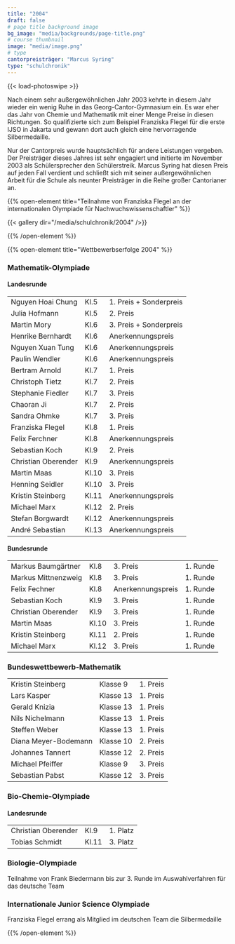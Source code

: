 ```yaml
---
title: "2004"
draft: false
# page title background image
bg_image: "media/backgrounds/page-title.png"
# course thumbnail
image: "media/image.png"
# type
cantorpreisträger: "Marcus Syring"
type: "schulchronik"
---
```


{{< load-photoswipe >}}

Nach einem sehr außergewöhnlichen Jahr 2003 kehrte in diesem Jahr wieder ein wenig Ruhe in das Georg-Cantor-Gymnasium ein. Es war eher das Jahr von Chemie und Mathematik mit einer Menge Preise in diesen Richtungen. So qualifizierte sich zum Beispiel Franziska Flegel für die erste IJSO in Jakarta und gewann dort auch gleich eine hervorragende Silbermedaille.

Nur der Cantorpreis wurde hauptsächlich für andere Leistungen vergeben. Der Preisträger dieses Jahres ist sehr engagiert und initierte im November 2003 als Schülersprecher den Schülerstreik. Marcus Syring hat diesen Preis auf jeden Fall verdient und schließt sich mit seiner außergewöhnlichen Arbeit für die Schule als neunter Preisträger in die Reihe großer Cantorianer an.

{{% open-element title="Teilnahme von Franziska Flegel an der internationalen Olympiade für Nachwuchswissenschaftler" %}}

{{< gallery dir="/media/schulchronik/2004" />}}

{{% /open-element %}}

{{% open-element title="Wettbewerbserfolge 2004" %}}

### Mathematik-Olympiade

#### Landesrunde

||||
|-|-|-|
|Nguyen Hoai Chung|Kl.5|1. Preis + Sonderpreis|
|Julia Hofmann|Kl.5|2. Preis|
|Martin Mory|Kl.6|3. Preis + Sonderpreis|
|Henrike Bernhardt|Kl.6|Anerkennungspreis|
|Nguyen Xuan Tung|Kl.6|Anerkennungspreis|
|Paulin Wendler|Kl.6|Anerkennungspreis|
|Bertram Arnold|Kl.7|1. Preis|
|Christoph Tietz|Kl.7|2. Preis|
|Stephanie Fiedler|Kl.7|3. Preis|
|Chaoran Ji|Kl.7|2. Preis|
|Sandra Ohmke|Kl.7|3. Preis|
|Franziska Flegel|Kl.8|1. Preis|
|Felix Ferchner|Kl.8|Anerkennungspreis|
|Sebastian Koch|Kl.9|2. Preis|
|Christian Oberender|Kl.9|Anerkennungspreis|
|Martin Maas|Kl.10|3. Preis|
|Henning Seidler|Kl.10|3. Preis|
|Kristin Steinberg|Kl.11|Anerkennungspreis|
|Michael Marx|Kl.12|2. Preis|
|Stefan Borgwardt|Kl.12|Anerkennungspreis|
|André Sebastian|Kl.13|Anerkennungspreis|

#### Bundesrunde

|||||
|-|-|-|-|
|Markus Baumgärtner|Kl.8|3. Preis|1. Runde|
|Markus Mittnenzweig|Kl.8|3. Preis|1. Runde|
|Felix Fechner|Kl.8|Anerkennungspreis|1. Runde|
|Sebastian Koch|Kl.9|3. Preis|1. Runde|
|Christian Oberender|Kl.9|3. Preis|1. Runde|
|Martin Maas|Kl.10|3. Preis|1. Runde|
|Kristin Steinberg|Kl.11|2. Preis|1. Runde|
|Michael Marx|Kl.12|3. Preis|1. Runde|

### Bundeswettbewerb-Mathematik

||||
|-|-|-|
|Kristin Steinberg|Klasse 9|1. Preis|
|Lars Kasper|Klasse 13|1. Preis|
|Gerald Knizia|Klasse 13|1. Preis|
|Nils Nichelmann|Klasse 13|1. Preis|
|Steffen Weber|Klasse 13|1. Preis|
|Diana Meyer-Bodemann|Klasse 10|2. Preis|
|Johannes Tannert|Klasse 12|2. Preis|
|Michael Pfeiffer|Klasse 9|3. Preis|
|Sebastian Pabst|Klasse 12|3. Preis|

### Bio-Chemie-Olympiade

#### Landesrunde

||||
|-|-|-|
|Christian Oberender|Kl.9|1. Platz|
|Tobias Schmidt|Kl.11|3. Platz|

### Biologie-Olympiade

Teilnahme von Frank Biedermann bis zur 3. Runde im Auswahlverfahren für das deutsche Team

### Internationale Junior Science Olympiade

Franziska Flegel errang als Mitglied im deutschen Team die Silbermedaille

{{% /open-element %}}
